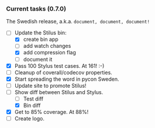 ### Current tasks (0.7.0)

The Swedish release, a.k.a. `document, document, document!`

 - [ ] Update the Stilus bin:
   - [x] create bin app
   - [ ] add watch changes
   - [x] add compression flag
   - [ ] document it
 - [x] Pass 100 Stylus test cases.  At 161!  :-)
 - [ ] Cleanup of coverall/codecov properties.
 - [x] Start spreading the word in pycon Sweden.
 - [ ] Update site to promote Stilus!
 - [ ] Show diff between Stilus and Stylus.
   - [ ] Test diff
   - [x] Bin diff
 - [x] Get to 85% coverage.  At 88%!
 - [ ] Create logo.
